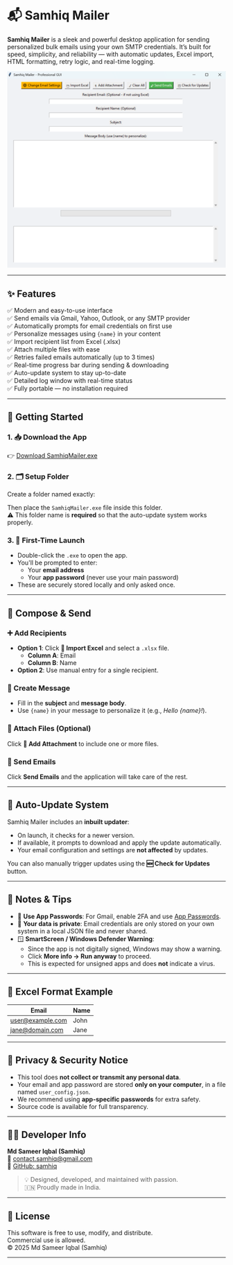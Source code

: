 # 📬 Samhiq Mailer

**Samhiq Mailer** is a sleek and powerful desktop application for sending personalized bulk emails using your own SMTP credentials. It’s built for speed, simplicity, and reliability — with automatic updates, Excel import, HTML formatting, retry logic, and real-time logging.

<p align="center">
  <img src="SamhiqMailer.png" alt="Samhiq Mailer Screenshot" width="700">
</p>

---

## ✨ Features

✅ Modern and easy-to-use interface  
✅ Send emails via Gmail, Yahoo, Outlook, or any SMTP provider  
✅ Automatically prompts for email credentials on first use  
✅ Personalize messages using `{name}` in your content  
✅ Import recipient list from Excel (.xlsx)  
✅ Attach multiple files with ease  
✅ Retries failed emails automatically (up to 3 times)  
✅ Real-time progress bar during sending & downloading  
✅ Auto-update system to stay up-to-date  
✅ Detailed log window with real-time status  
✅ Fully portable — no installation required  

---

## 🚀 Getting Started

### 1. 📥 Download the App  
👉 [Download SamhiqMailer.exe](https://github.com/samhiq/SamhiqMailer/releases/latest/download/SamhiqMailer.exe)

### 2. 🗂️ Setup Folder  
Create a folder named exactly:

Then place the `SamhiqMailer.exe` file inside this folder.  
⚠️ This folder name is **required** so that the auto-update system works properly.

### 3. 🔐 First-Time Launch  
- Double-click the `.exe` to open the app.
- You'll be prompted to enter:
  - Your **email address**
  - Your **app password** (never use your main password)
- These are securely stored locally and only asked once.

---

## 🧾 Compose & Send

### ➕ Add Recipients
- **Option 1**: Click **📁 Import Excel** and select a `.xlsx` file.
  - **Column A**: Email  
  - **Column B**: Name  
- **Option 2**: Use manual entry for a single recipient.

### 📝 Create Message
- Fill in the **subject** and **message body**.
- Use `{name}` in your message to personalize it (e.g., *Hello {name}!*).

### 📎 Attach Files (Optional)
Click **📎 Add Attachment** to include one or more files.

### 🚀 Send Emails
Click **Send Emails** and the application will take care of the rest.

---

## 🔄 Auto-Update System

Samhiq Mailer includes an **inbuilt updater**:

- On launch, it checks for a newer version.
- If available, it prompts to download and apply the update automatically.
- Your email configuration and settings are **not affected** by updates.

You can also manually trigger updates using the **🆕 Check for Updates** button.

---

## 🧠 Notes & Tips

- 📌 **Use App Passwords**: For Gmail, enable 2FA and use [App Passwords](https://support.google.com/accounts/answer/185833).
- 🔐 **Your data is private**: Email credentials are only stored on your own system in a local JSON file and never shared.
- 🪟 **SmartScreen / Windows Defender Warning**:
  - Since the app is not digitally signed, Windows may show a warning.
  - Click **More info → Run anyway** to proceed.  
  - This is expected for unsigned apps and does **not** indicate a virus.

---

## 📁 Excel Format Example

| Email              | Name     |
|--------------------|----------|
| user@example.com   | John     |
| jane@domain.com    | Jane     |

---

## 🔐 Privacy & Security Notice

- This tool does **not collect or transmit any personal data**.
- Your email and app password are stored **only on your computer**, in a file named `user_config.json`.
- We recommend using **app-specific passwords** for extra safety.
- Source code is available for full transparency.

---

## 👨‍💻 Developer Info

**Md Sameer Iqbal (Samhiq)**  
📧 [contact.samhiq@gmail.com](mailto:contact.samhiq@gmail.com)  
🔗 [GitHub: samhiq](https://github.com/samhiq)

> 💡 Designed, developed, and maintained with passion.  
> 🇮🇳 Proudly made in India.

---

## 📌 License

This software is free to use, modify, and distribute.  
Commercial use is allowed.  
© 2025 Md Sameer Iqbal (Samhiq)

---
